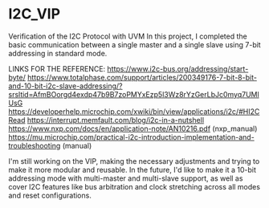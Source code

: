 # I2C_VIP
Verification of the I2C Protocol with UVM
In this project, I completed the basic communication between a single master and a single slave using 7-bit addressing in standard mode.

LINKS FOR THE REFERENCE:
https://www.i2c-bus.org/addressing/start-byte/
https://www.totalphase.com/support/articles/200349176-7-bit-8-bit-and-10-bit-i2c-slave-addressing/?srsltid=AfmBOorgd4exdp47b9B7zoPMYxEzp5l3Wz8rYzGerLbJc0myq7UMlUsG
https://developerhelp.microchip.com/xwiki/bin/view/applications/i2c/#HI2CRead
https://interrupt.memfault.com/blog/i2c-in-a-nutshell
https://www.nxp.com/docs/en/application-note/AN10216.pdf    (nxp_manual)
https://mu.microchip.com/practical-i2c-introduction-implementation-and-troubleshooting   (manual)

I'm still working on the VIP, making the necessary adjustments and trying to make it more modular and reusable.
In the future, I'd like to make it a 10-bit addressing mode with multi-master and multi-slave support, as well as cover I2C features like bus arbitration and clock stretching across all modes and reset configurations.

